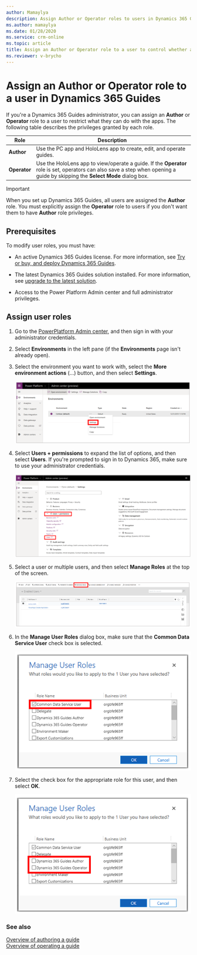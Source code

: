 ```yaml
---
author: Mamaylya
description: Assign Author or Operator roles to users in Dynamics 365 Guides to control whether users can edit and view guides (Author role) or just view guides (Operator role)
ms.author: mamaylya
ms.date: 01/28/2020
ms.service: crm-online
ms.topic: article
title: Assign an Author or Operator role to a user to control whether a user can author a guide or just view a guide (Operator role)
ms.reviewer: v-brycho
---
```


# Assign an Author or Operator role to a user in Dynamics 365 Guides

If you're a Dynamics 365 Guides administrator, you can assign an **Author** or **Operator** role to a user to restrict what they can do with the apps. The following table describes the privileges granted by each role.

|Role|Description|
|-----------------------|----------------------------------------------------------------------|
|**Author**|Use the PC app and HoloLens app to create, edit, and operate guides.|
|**Operator**|Use the HoloLens app to view/operate a guide. If the **Operator** role is set, operators can also save a step when opening a guide by skipping the **Select Mode** dialog box.|

>[!IMPORTANT]
>When you set up Dynamics 365 Guides, all users are assigned the **Author** role. You must explicitly assign the **Operator** role to users if you don't want them to have **Author** role privileges. 

## Prerequisites
 
To modify user roles, you must have: 

- An active Dynamics 365 Guides license. For more information, see [Try or buy, and deploy Dynamics 365 Guides](setup.md).

- The latest Dynamics 365 Guides solution installed. For more information, see [upgrade to the latest solution](upgrade.md). 

- Access to the Power Platform Admin center and full administrator privileges. 

## Assign user roles

1. Go to the [PowerPlatform Admin center](https://admin.powerplatform.microsoft.com/environments), and then sign in with your administrator credentials. 

2. Select **Environments** in the left pane (if the **Environments** page isn't already open).  

3. Select the environment you want to work with, select the **More environment actions** (...) button, and then select **Settings**.

   ![Environment settings](media/environment-settings.PNG "Environment settings")
 
4. Select **Users + permissions** to expand the list of options, and then select **Users**. If you're prompted to sign in to Dynamics 365, make sure to use your administrator credentials.   
      
   ![Users selected](media/users-setting.PNG "Users selected")
 
5. Select a user or multiple users, and then select **Manage Roles** at the top of the screen. 
  
   ![Manage Roles](media/select-manage-roles.PNG "Manage Roles")

6. In the **Manage User Roles** dialog box, make sure that the **Common Data Service User** check box is selected. 

   ![Common Data Service User check box](media/common-data-service-user.PNG "Common Data Service User check box")
 
7. Select the check box for the appropriate role for this user, and then select **OK**. 

   ![Author and Operator check boxes](media/select-role.PNG "Author and Operator check boxes")

### See also

[Overview of authoring a guide](authoring-overview.md)<br>
[Overview of operating a guide](operator-overview.md)

